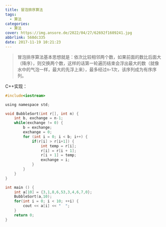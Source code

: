 ```yaml
---
title: 冒泡排序算法
tags:
  - 算法
categories:
  - 算法
cover: https://img.ansore.de/2022/04/27/62692f1609241.jpg
abbrlink: 560dc335
date: 2017-11-19 10:21:23
---
```


> 冒泡排序算法基本思想就是：依次比较相邻两个数，如果前面的数比后面大（降序），则交换两个数，这样的话第一轮遍历结束会浮出最大的数（就像水中的气泡一样，最大的先浮上来），最多经过n-1次，该序列成为有序序列。

C++实现：

<!-- more -->

```c
#include<iostream>

using namespace std;

void BubbleSort(int r[], int n) {
    int b, exchange = n-1;
    while(exchange != 0) {
        b = exchange;
        exchange = 0;
        for (int i = 0; i < b; i++) {
            if(r[i] > r[i+1]) {
                int temp = r[i];
                r[i] = r[i + 1];
                r[i + 1] = temp;
                exchange = i;
            }
        }
    }
}

int main () {
    int a[10] = {3,1,8,6,53,3,4,6,7,0};
    BubbleSort(a,10);
    for(int i = 0; i < 10; ++i) {
        cout << a[i] << "  ";
    }
    return 0;
}
```
